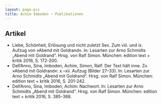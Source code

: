 ```yaml
---
layout: page-pic
title: Achim Imboden – Publikationen
---
```


## Artikel

- Liebe, Schönheit, Erlösung und nicht zuletzt Sex. Zum viii. und ix. Aufzug von »Abend mit Goldrand«. In: Lesarten zur Arno Schmidts „Abend mit Goldrand“. Hrsg. von Ralf Simon. München: edition text + kritik 2016, S. 172-200.
- Dell’Anno, Sina, Imboden, Achim, Simon, Ralf: Der Text hält inne. Zu »Abend mit Goldrand«: x.–xii. Aufzug (Bilder 27–33). In: Lesarten zur Arno Schmidts „Abend mit Goldrand“. Hrsg. von Ralf Simon. München: edition text + kritik 2016, S. 201-242.
- Dell’Anno, Sina, Imboden, Achim: Nachwort. In: Lesarten zur Arno Schmidts „Abend mit Goldrand“. Hrsg. von Ralf Simon. München: edition text + kritik 2016, S. 385-388.
